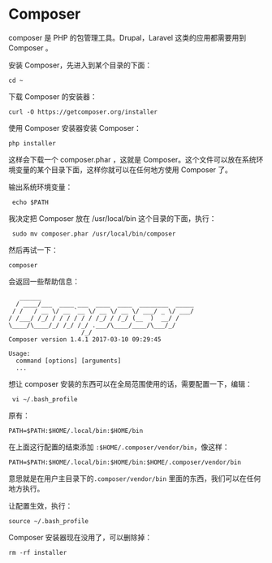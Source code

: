 # Composer

composer 是 PHP 的包管理工具。Drupal，Laravel 这类的应用都需要用到 Composer 。

安装 Composer，先进入到某个目录的下面：

```
cd ~
```

下载 Composer 的安装器：

```
curl -O https://getcomposer.org/installer
```

使用 Composer 安装器安装 Composer：

```
php installer
```

这样会下载一个 composer.phar ，这就是 Composer。这个文件可以放在系统环境变量的某个目录下面，这样你就可以在任何地方使用 Composer 了。

输出系统环境变量：

```
 echo $PATH
```

我决定把 Composer 放在 /usr/local/bin 这个目录的下面，执行：

```
 sudo mv composer.phar /usr/local/bin/composer
```

然后再试一下：

```
composer
```

会返回一些帮助信息：

       ______
      / ____/___  ____ ___  ____  ____  ________  _____
     / /   / __ \/ __ `__ \/ __ \/ __ \/ ___/ _ \/ ___/
    / /___/ /_/ / / / / / / /_/ / /_/ (__  )  __/ /
    \____/\____/_/ /_/ /_/ .___/\____/____/\___/_/
                        /_/
    Composer version 1.4.1 2017-03-10 09:29:45

    Usage:
      command [options] [arguments]
      ...

想让 composer 安装的东西可以在全局范围使用的话，需要配置一下，编辑：

```
 vi ~/.bash_profile
```

原有：

```
PATH=$PATH:$HOME/.local/bin:$HOME/bin
```

在上面这行配置的结束添加 `:$HOME/.composer/vendor/bin`，像这样：

```
PATH=$PATH:$HOME/.local/bin:$HOME/bin:$HOME/.composer/vendor/bin
```

意思就是在用户主目录下的`.composer/vendor/bin` 里面的东西，我们可以在任何地方执行。

让配置生效，执行：

```
source ~/.bash_profile
```

Composer 安装器现在没用了，可以删除掉：

```
rm -rf installer
```



